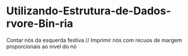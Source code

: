 # Utilizando-Estrutura-de-Dados-rvore-Bin-ria
Contar nós da esquerda festiva // Imprimir nós com recuos de margem proporcionais ao nível do nó
